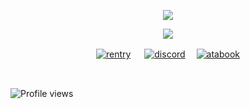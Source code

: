 <p align="center">
  <img src="https://files.catbox.moe/frt1e8.gif" />
</p>

<p align="center">
  <img src="https://files.catbox.moe/zsgs4b.png" />
</p>

<p align="center"
  
[![rentry](https://files.catbox.moe/m5o561.png)](https://rentry.co/sherlocks) 　 [![discord](https://files.catbox.moe/vrzq0j.png)](https://discordid.netlify.app/?id=794646333821681674)  　[![atabook](https://files.catbox.moe/kkxxk9.png)](https://moriarty.atabook.org/)

<br>

![Profile views](https://komarev.com/ghpvc/?username=cupidscharm&color=201818&label=sinners&style=plastic)
